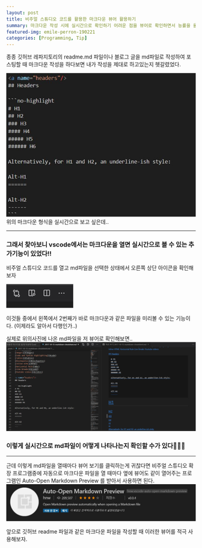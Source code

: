 ```yaml
---
layout: post
title: 비주얼 스튜디오 코드를 활용한 마크다운 뷰어 활용하기
summary: 마크다운 작성 시에 실시간으로 확인하기 어려운 점을 뷰어로 확인하면서 능률을 올려보자.
featured-img: emile-perron-190221
categories: [Programming, Tip]
---
```


종종 깃허브 레파지토리의 readme.md 파일이나 블로그 글을 md파일로 작성하여 포스팅할 때 마크다운 작성을 하다보면 내가 작성을 제대로 하고있는지 헷갈렸었다.

![Capture](../assets/img/posts/2020-11-03/1.jpg)
위의 마크다운 형식을 실시간으로 보고 싶은데..

---

### 그래서 찾아보니 vscode에서는 마크다운을 열면 실시간으로 볼 수 있는 추가기능이 있었다!!

비주얼 스튜디오 코드를 열고 md파일을 선택한 상태에서 오른쪽 상단 아이콘을 확인해보자

![Capture](../assets/img/posts/2020-11-03/2.jpg)

이것들 중에서 왼쪽에서 2번째가 바로 마크다운과 같은 파일을 미리볼 수 있는 기능이다. (이제라도 알아서 다행인가..)

실제로 위의사진에 나온 md파일을 저 뷰어로 확인해보면..
![Capture](../assets/img/posts/2020-11-03/3.jpg)

### 이렇게 실시간으로 md파일이 어떻게 나타나는지 확인할 수가 있다🎉🎉🎉

---

근데 이렇게 md파일을 열때마다 뷰어 보기를 클릭하는게 귀찮다면
비주얼 스튜디오 확장 프로그램중에 자동으로 마크다운 파일을 열 때마다 옆에 뷰어도 같이 열어주는 프로그램인 Auto-Open Markdown Preview 를 받아서 사용하면 된다.
![Capture](../assets/img/posts/2020-11-03/4.jpg)

앞으로 깃허브 readme 파일과 같은 마크다운 파일을 작성할 때 이러한 뷰어를 적극 사용해보자.
